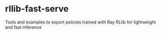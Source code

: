 # rllib-fast-serve
Tools and examples to export policies trained with Ray RLlib for lightweight and fast inference
